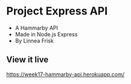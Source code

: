 # Project Express API

- A Hammarby API
- Made in Node.js Express
- By Linnea Frisk


## View it live

https://week17-hammarby-api.herokuapp.com/
